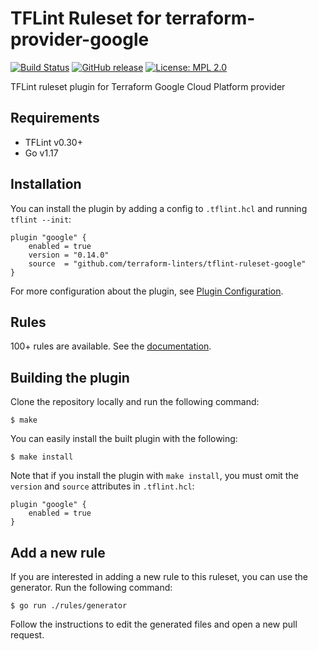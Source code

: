 # TFLint Ruleset for terraform-provider-google
[![Build Status](https://github.com/terraform-linters/tflint-ruleset-google/workflows/build/badge.svg?branch=master)](https://github.com/terraform-linters/tflint-ruleset-google/actions)
[![GitHub release](https://img.shields.io/github/release/terraform-linters/tflint-ruleset-google.svg)](https://github.com/terraform-linters/tflint-ruleset-google/releases/latest)
[![License: MPL 2.0](https://img.shields.io/badge/License-MPL%202.0-blue.svg)](LICENSE)

TFLint ruleset plugin for Terraform Google Cloud Platform provider

## Requirements

- TFLint v0.30+
- Go v1.17

## Installation

You can install the plugin by adding a config to `.tflint.hcl` and running `tflint --init`:

```hcl
plugin "google" {
    enabled = true
    version = "0.14.0"
    source  = "github.com/terraform-linters/tflint-ruleset-google"
}
```

For more configuration about the plugin, see [Plugin Configuration](docs/configuration.md).

## Rules

100+ rules are available. See the [documentation](docs/rules/README.md).

## Building the plugin

Clone the repository locally and run the following command:

```
$ make
```

You can easily install the built plugin with the following:

```
$ make install
```

Note that if you install the plugin with `make install`, you must omit the `version` and `source` attributes in `.tflint.hcl`:

```hcl
plugin "google" {
    enabled = true
}
```

## Add a new rule

If you are interested in adding a new rule to this ruleset, you can use the generator. Run the following command:

```
$ go run ./rules/generator
```

Follow the instructions to edit the generated files and open a new pull request.
